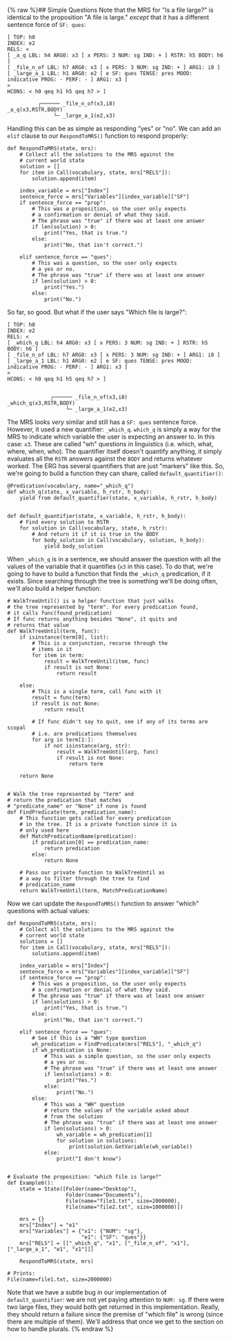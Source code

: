 {% raw %}## Simple Questions
Note that the MRS for "Is a file large?" is identical to the proposition "A file is large." *except* that it has a different sentence force of `SF: ques`:

```
[ TOP: h0
INDEX: e2
RELS: < 
[ _a_q LBL: h4 ARG0: x3 [ x PERS: 3 NUM: sg IND: + ] RSTR: h5 BODY: h6 ]
[ _file_n_of LBL: h7 ARG0: x3 [ x PERS: 3 NUM: sg IND: + ] ARG1: i8 ]
[ _large_a_1 LBL: h1 ARG0: e2 [ e SF: ques TENSE: pres MOOD: indicative PROG: - PERF: - ] ARG1: x3 ]
>
HCONS: < h0 qeq h1 h5 qeq h7 > ]

          ┌────── _file_n_of(x3,i8)
_a_q(x3,RSTR,BODY)
               └─ _large_a_1(e2,x3)
```

Handling this can be as simple as responding "yes" or "no". We can add an `elif` clause to our `RespondToMRS()` function to respond properly:

```
def RespondToMRS(state, mrs):
    # Collect all the solutions to the MRS against the
    # current world state
    solution = []
    for item in Call(vocabulary, state, mrs["RELS"]):
        solution.append(item)

    index_variable = mrs["Index"]
    sentence_force = mrs["Variables"][index_variable]["SF"]
    if sentence_force == "prop":
        # This was a proposition, so the user only expects
        # a confirmation or denial of what they said.
        # The phrase was "true" if there was at least one answer
        if len(solution) > 0:
            print("Yes, that is true.")
        else:
            print("No, that isn't correct.")
            
    elif sentence_force == "ques":
        # This was a question, so the user only expects
        # a yes or no.
        # The phrase was "true" if there was at least one answer
        if len(solution) > 0:
            print("Yes.")
        else:
            print("No.")
```

So far, so good. But what if the user says "Which file is large?":

```
[ TOP: h0
INDEX: e2
RELS: < 
[ _which_q LBL: h4 ARG0: x3 [ x PERS: 3 NUM: sg IND: + ] RSTR: h5 BODY: h6 ]
[ _file_n_of LBL: h7 ARG0: x3 [ x PERS: 3 NUM: sg IND: + ] ARG1: i8 ]
[ _large_a_1 LBL: h1 ARG0: e2 [ e SF: ques TENSE: pres MOOD: indicative PROG: - PERF: - ] ARG1: x3 ]
>
HCONS: < h0 qeq h1 h5 qeq h7 > ]


              ┌────── _file_n_of(x3,i8)
_which_q(x3,RSTR,BODY)
                   └─ _large_a_1(e2,x3)
```
The MRS looks *very* similar and still has a `SF: ques` sentence force. However, it used a new quantifier: `_which_q`. `which_q` is simply a way for the MRS to indicate which variable the user is expecting an answer to. In this case: `x3`. These are called "wh" questions in linguistics (i.e. which, what, where, when, who). The quantifier itself doesn't quantify anything, it simply evaluates all the `RSTR` answers against the `BODY` and returns whatever worked. The ERG has several quantifiers that are just "markers"  like this. So, we're going to build a function they can share, called `default_quantifier()`:

```
@Predication(vocabulary, name="_which_q")
def which_q(state, x_variable, h_rstr, h_body):
    yield from default_quantifier(state, x_variable, h_rstr, h_body)


def default_quantifier(state, x_variable, h_rstr, h_body):
    # Find every solution to RSTR
    for solution in Call(vocabulary, state, h_rstr):
        # And return it if it is true in the BODY
        for body_solution in Call(vocabulary, solution, h_body):
            yield body_solution
```

When `_which_q` is in a sentence, we should answer the question with all the values of the variable that it quantifies (`x3` in this case). To do that, we're going to have to build a function that finds the `_which_q` predication, if it exists. Since searching through the tree is something we'll be doing often, we'll also build a helper function:

```
# WalkTreeUntil() is a helper function that just walks
# the tree represented by "term". For every predication found,
# it calls func(found_predication)
# If func returns anything besides "None", it quits and
# returns that value
def WalkTreeUntil(term, func):
    if isinstance(term[0], list):
        # This is a conjunction, recurse through the
        # items in it
        for item in term:
            result = WalkTreeUntil(item, func)
            if result is not None:
                return result

    else:
        # This is a single term, call func with it
        result = func(term)
        if result is not None:
            return result

        # If func didn't say to quit, see if any of its terms are scopal
        # i.e. are predications themselves
        for arg in term[1:]:
            if not isinstance(arg, str):
                result = WalkTreeUntil(arg, func)
                if result is not None:
                    return term

    return None


# Walk the tree represented by "term" and
# return the predication that matches
# "predicate_name" or "None" if none is found
def FindPredicate(term, predication_name):
    # This function gets called for every predication
    # in the tree. It is a private function since it is 
    # only used here
    def MatchPredicationName(predication):
        if predication[0] == predication_name:
            return predication
        else:
            return None
    
    # Pass our private function to WalkTreeUntil as
    # a way to filter through the tree to find
    # predication_name
    return WalkTreeUntil(term, MatchPredicationName)
```

Now we can update the `RespondToMRS()` function to answer "which" questions with actual values:

```
def RespondToMRS(state, mrs):
    # Collect all the solutions to the MRS against the
    # current world state
    solutions = []
    for item in Call(vocabulary, state, mrs["RELS"]):
        solutions.append(item)

    index_variable = mrs["Index"]
    sentence_force = mrs["Variables"][index_variable]["SF"]
    if sentence_force == "prop":
        # This was a proposition, so the user only expects
        # a confirmation or denial of what they said.
        # The phrase was "true" if there was at least one answer
        if len(solutions) > 0:
            print("Yes, that is true.")
        else:
            print("No, that isn't correct.")

    elif sentence_force == "ques":
        # See if this is a "WH" type question
        wh_predication = FindPredicate(mrs["RELS"], "_which_q")
        if wh_predication is None:
            # This was a simple question, so the user only expects
            # a yes or no.
            # The phrase was "true" if there was at least one answer
            if len(solutions) > 0:
                print("Yes.")
            else:
                print("No.")
        else:
            # This was a "WH" question
            # return the values of the variable asked about
            # from the solution
            # The phrase was "true" if there was at least one answer
            if len(solutions) > 0:
                wh_variable = wh_predication[1]
                for solution in solutions:
                    print(solution.GetVariable(wh_variable))
            else:
                print("I don't know")


# Evaluate the proposition: "which file is large?"
def Example6():
    state = State([Folder(name="Desktop"),
                   Folder(name="Documents"),
                   File(name="file1.txt", size=2000000),
                   File(name="file2.txt", size=1000000)])

    mrs = {}
    mrs["Index"] = "e1"
    mrs["Variables"] = {"x1": {"NUM": "sg"},
                        "e1": {"SF": "ques"}}
    mrs["RELS"] = [["_which_q", "x1", ["_file_n_of", "x1"], ["_large_a_1", "e1", "x1"]]]

    RespondToMRS(state, mrs)
    
# Prints:
File(name=file1.txt, size=2000000)
```
Note that we have a subtle bug in our implementation of `default_quantifier`: we are not yet paying attention to `NUM: sg`.  If there were two large files, they would both get returned in this implementation. Really, they should return a failure since the premise of "which file" is wrong (since there are multiple of them). We'll address that once we get to the section on how to handle plurals.
<update date omitted for speed>{% endraw %}